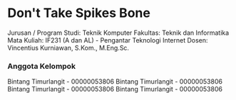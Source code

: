 # Don't Take Spikes Bone

Jurusan / Program Studi: Teknik Komputer
Fakultas: Teknik dan Informatika
Mata Kuliah: IF231 (A dan AL) - Pengantar Teknologi Internet
Dosen: Vincentius Kurniawan, S.Kom., M.Eng.Sc.


### Anggota Kelompok
Bintang Timurlangit - 00000053806
Bintang Timurlangit - 00000053806
Bintang Timurlangit - 00000053806
Bintang Timurlangit - 00000053806
